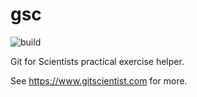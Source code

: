 # gsc

![build](https://github.com/git-scientist/gsc/workflows/build/badge.svg)

Git for Scientists practical exercise helper.

See https://www.gitscientist.com for more.
